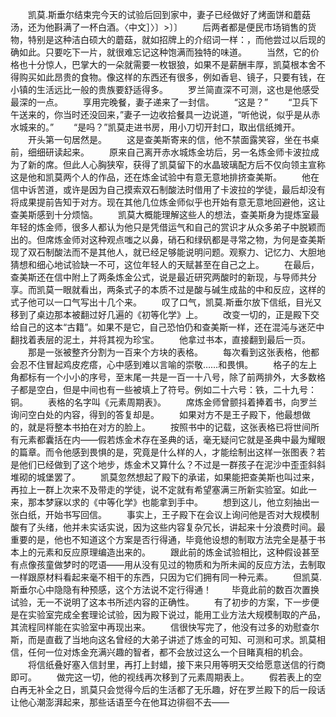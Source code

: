 　　凯莫.斯垂尔结束完今天的试验后回到家中，妻子已经做好了烤面饼和蘑菇汤，还为他斟满了一杯白酒。〈中文］〉〕>〕〕
　　后两者都是便民市场销售的货物，特别是这种洁白硕大的蘑菇，就如招牌上的介绍词一样：，而他尝过以后现的确如此。只要吃下一片，就很难忘记这种饱满而独特的味道。
　　当然，它的价格也十分惊人，巴掌大的一朵就需要一枚银狼，如果不是薪酬丰厚，凯莫根本舍不得购买如此昂贵的食物。像这样的东西还有很多，例如香皂、镜子，只要有钱，在小镇的生活远比一般的贵族要舒适得多。
　　罗兰简直深不可测，这也是他感受最深的一点。
　　享用完晚餐，妻子递来了一封信。
　　“这是？”
　　“卫兵下午送来的，你当时还没回来，”妻子一边收拾餐具一边说道，“听他说，似乎是从赤水城来的。”
　　“是吗？”凯莫走进书房，用小刀切开封口，取出信纸摊开。
　　开头第一句居然是。
　　这是查美斯寄来的信，他不禁面露笑容，坐在书桌前，细细研读起来。
　　原来自己离开赤水城炼金坊后，另一名炼金师卡波拉成为了新的席。但此人心胸狭窄，获得了凯莫留下的水晶玻璃配方后不仅向领主宣称这是他和凯莫两个人的作品，还在炼金试验中有意无意地排挤查美斯。
　　他在信中诉苦道，或许是因为自己摸索双石制酸法时借用了卡波拉的学徒，最后却没有将成果提前告知于对方。现在其他几位炼金师似乎也开始有意无意地回避他，这让查美斯感到十分烦恼。
　　凯莫大概能理解这些人的想法，查美斯身为提炼室最年轻的炼金师，很多人都认为他只是凭借运气和自己的赏识才从众多弟子中脱颖而出的。但席炼金师对这种观点嗤之以鼻，硝石和绿矾都是寻常之物，为何是查美斯现了双石制酸法而不是其他人，就已经足够能说明问题。观察力、记忆力、大胆地猜想和细心地试验缺一不可，这位年轻人的天赋甚至在自己之上。
　　在最后，查美斯还在信中附上了两条炼金公式，说是最近研究两酸时的新现，与导师共分享。而凯莫一眼就看出，两条式子的本质不过是酸与碱生成盐的中和反应，这样的式子他可以一口气写出十几个来。
　　叹了口气，凯莫.斯垂尔放下信纸，目光又移到了桌边那本被翻过好几遍的《初等化学》上。
　　改变一切的，正是殿下交给自己的这本“古籍”。如果不是它，自己恐怕仍和查美斯一样，还在混沌与迷茫中翻找着表层的泥土，并将其视为珍宝。
　　他拿过书本，直接翻到最后一页。
　　那是一张被整齐分割为一百来个方块的表格。
　　每次看到这张表格，他都会忍不住冒起鸡皮疙瘩，心中感到难以言喻的崇敬……和畏惧。
　　格子的左上角都标有一个小小的序号，至末尾一共是一百一十八号，除了前两排外，大多数格子都是空白，但是中间也有一些被填上了符号。例如二十六号：铁，二十九号：铜。
　　表格的名字叫《元素周期表》。
　　席炼金师曾颤抖着捧着书，向罗兰询问空白处的内容，得到的答复却是。
　　如果对方不是王子殿下，他最想做的，就是将整本书拍在对方的脸上。
　　按照书中的记载，这张表格已将世间所有元素都囊括在内——假若炼金术存在圣典的话，毫无疑问它就是圣典中最为耀眼的篇章。而令他感到畏惧的是，究竟是什么样的人，才能绘制出这样一张图表？若是他们已经做到了这个地步，炼金术又算什么？不过是一群孩子在泥沙中歪歪斜斜堆砌的城堡罢了。
　　凯莫忽然想起了殿下的承诺，如果能把查美斯也叫过来，再拉上一群上次来不及带走的学徒，说不定就有希望塞满三所新实验室。如此一来，那本梦寐以求的《中等化学》也能拿到手中。
　　想到这儿，他立刻抽出一张白纸，开始书写回信。
　　事实上，王子殿下在会议上询问他是否对大规模制酸有了头绪，他并未实话实说，因为这些内容复杂冗长，讲起来十分浪费时间。最重要的是，他也不知道这个方案是否行得通，毕竟他设想的制取方法完全是基于书本上的元素和反应原理编造出来的。
　　跟此前的炼金试验相比，这种假设甚至有点像孩童做梦时的呓语——用从没有见过的物质和为所未闻的反应方法，去制取一样跟原材料看起来毫不相干的东西，只因为它们拥有同一种元素。
　　但凯莫.斯垂尔心中隐隐有种预感，这个方法说不定行得通！
　　毕竟此前的数百次置换试验，无一不说明了这本书所述内容的正确性。
　　有了初步的方案，下一步便是在实验室完成全套理论试验，因为殿下说过，能用工业方法大规模制取的产品，其流程同样能在实验室中再现出来。
　　信很快写完了，他没有过多的劝慰查尔斯，而是直截了当地向这名曾经的大弟子讲述了炼金的可知、可测和可求。凯莫相信，任何一位对炼金充满兴趣的智者，都不会放过这么一个目睹真相的机会。
　　将信纸叠好塞入信封里，再打上封蜡，接下来只用等明天交给愿意送信的行商即可。
　　做完这一切，他的视线再次移到了元素周期表上。
　　假若表上的空白再无补全之日，凯莫只会觉得今后的生活都了无乐趣，好在罗兰殿下的后一段话让他心潮澎湃起来，那些话语至今在他耳边徘徊不去——